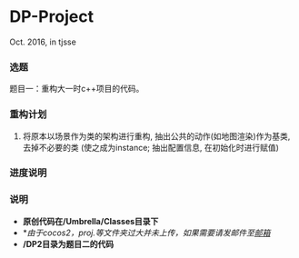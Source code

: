 # DP-Project
Oct. 2016, in tjsse

### 选题

题目一：重构大一时c++项目的代码。

### 重构计划

1. 将原本以场景作为类的架构进行重构, 抽出公共的动作(如地图渲染)作为基类, 去掉不必要的类 (使之成为instance; 抽出配置信息, 在初始化时进行赋值)

### 进度说明

### 说明

- **原创代码在/Umbrella/Classes目录下**
- **由于cocos2，proj.*等文件夹过大并未上传，如果需要请发邮件至[邮箱](nbwjh@126.com)**
- **/DP2目录为题目二的代码**
